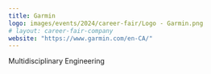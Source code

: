 ```yaml
---
title: Garmin
logo: images/events/2024/career-fair/Logo - Garmin.png
# layout: career-fair-company
website: "https://www.garmin.com/en-CA/"
---
```


Multidisciplinary Engineering

